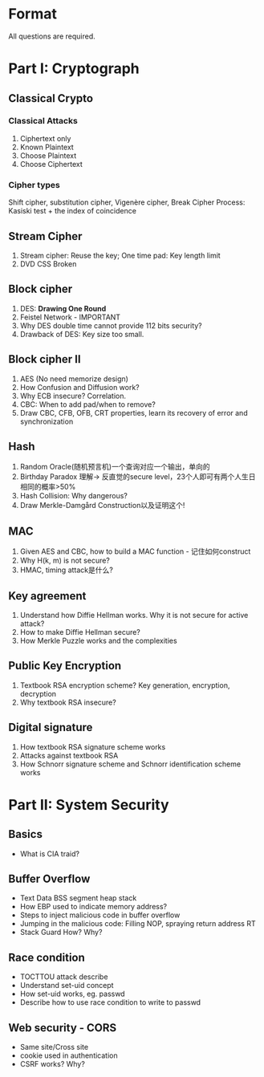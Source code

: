 # Format
All questions are required. 
# Part I: Cryptograph
## Classical Crypto
### Classical Attacks
1. Ciphertext only
2. Known Plaintext
3. Choose Plaintext
4. Choose Ciphertext
### Cipher types
Shift cipher, substitution cipher, Vigenère cipher, 
Break Cipher Process: Kasiski test + the index of coincidence
## Stream Cipher
1. Stream cipher: Reuse the key; One time pad: Key length limit
2. DVD CSS Broken
## Block cipher
1. DES: **Drawing One Round**
2. Feistel Network - IMPORTANT
3. Why DES double time cannot provide 112 bits security? 
4. Drawback of DES: Key size too small. 
## Block cipher II
1. AES (No need memorize design)
2. How Confusion and Diffusion work? 
3. Why ECB insecure? Correlation. 
4. CBC: When to add pad/when to remove? 
5. Draw CBC, CFB, OFB, CRT properties, learn its recovery of error and synchronization
## Hash
1. Random Oracle(随机预言机)一个查询对应一个输出，单向的
2. Birthday Paradox 理解-> 反直觉的secure level，23个人即可有两个人生日相同的概率>50%
3. Hash Collision: Why dangerous? 
4. Draw Merkle-Damgård Construction以及证明这个! 
## MAC
1. Given AES and CBC, how to build a MAC function - 记住如何construct
2. Why H(k, m) is not secure? 
3. HMAC, timing attack是什么? 
## Key agreement
1. Understand how Diffie Hellman works. Why it is not secure for active attack? 
2. How to make Diffie Hellman secure? 
3. How Merkle Puzzle works and the complexities 
## Public Key Encryption
1. Textbook RSA encryption scheme? Key generation, encryption, decryption
2. Why textbook RSA insecure? 
## Digital signature
1. How textbook RSA signature scheme works
2. Attacks against textbook RSA
3. How Schnorr signature  scheme and Schnorr identification scheme works
# Part II: System Security
## Basics
- What is CIA traid? 
## Buffer Overflow
- Text Data BSS segment heap stack
- How EBP used to indicate memory address? 
- Steps to inject malicious code in buffer overflow
- Jumping in the malicious code: Filling NOP, spraying return address RT
- Stack Guard How? Why? 
## Race condition
- TOCTTOU attack describe
- Understand set-uid concept
- How set-uid works, eg. passwd
- Describe how to use race condition to write to passwd
## Web security - CORS
- Same site/Cross site
- cookie used in authentication
- CSRF works? Why? 

